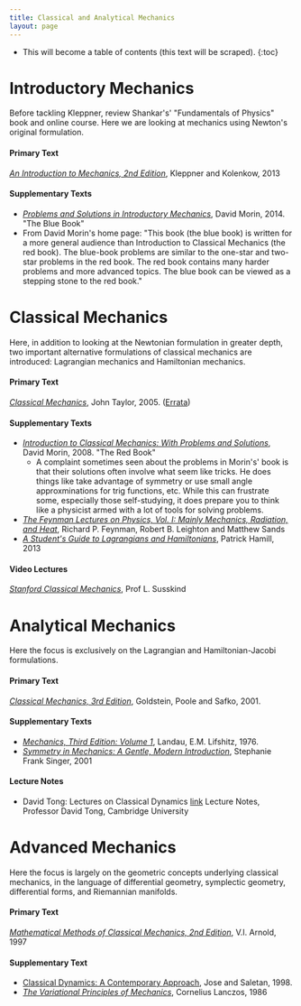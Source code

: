 ```yaml
---
title: Classical and Analytical Mechanics
layout: page
---
```


* This will become a table of contents (this text will be scraped).
{:toc}

# Introductory Mechanics
Before tackling Kleppner, review Shankar's' "Fundamentals of Physics" book and online course.
Here we are looking at mechanics using Newton's original formulation.

#### Primary Text
[*An Introduction to Mechanics, 2nd Edition*](https://www.amazon.com/Introduction-Mechanics-Daniel-Kleppner/dp/0521198119), Kleppner and Kolenkow, 2013

#### Supplementary Texts
+ [*Problems and Solutions in Introductory Mechanics*](http://www.amazon.com/Problems-Solutions-Introductory-Mechanics-David/dp/1482086921), David Morin, 2014. "The Blue Book" 
 + From David Morin's home page: "This book (the blue book) is written for a more general audience than Introduction to Classical Mechanics (the red book). The blue-book problems are similar to the one-star and two-star problems in the red book. The red book contains many harder problems and more advanced topics. The blue book can be viewed as a stepping stone to the red book."

# Classical Mechanics
Here, in addition to looking at the Newtonian formulation in greater depth, two important alternative formulations of classical mechanics are introduced: Lagrangian mechanics and Hamiltonian mechanics.

#### Primary Text
[*Classical Mechanics*](http://www.amazon.com/Classical-Mechanics-John-R-Taylor/dp/189138922X), John Taylor, 2005. ([Errata](https://www.uscibooks.com/tay3err.htm))

#### Supplementary Texts

+ [*Introduction to Classical Mechanics: With Problems and Solutions*](http://www.amazon.com/Introduction-Classical-Mechanics-Problems-Solutions/dp/0521876222), David Morin, 2008. "The Red Book"
  + A complaint sometimes seen about the problems in Morin's' book is that their solutions often involve what seem like tricks. He does things like take advantage of symmetry or use small angle approxminations for trig functions, etc. While this can frustrate some, especially those self-studying, it does prepare you to think like a physicist armed with a lot of tools for solving problems.
+ [*The Feynman Lectures on Physics, Vol. I: Mainly Mechanics, Radiation, and Heat*](http://www.feynmanlectures.caltech.edu/I_toc.html), Richard P. Feynman, Robert B. Leighton and Matthew Sands
+ [*A Student's Guide to Lagrangians and Hamiltonians*](https://www.amazon.com/Students-Guide-Lagrangians-Hamiltonians/dp/1107617529), Patrick Hamill, 2013

#### Video Lectures

[*Stanford Classical Mechanics*](http://theoreticalminimum.com/courses/classical-mechanics/2011/fall), Prof L. Susskind  

# Analytical Mechanics
Here the focus is exclusively on the Lagrangian and Hamiltonian-Jacobi formulations.

#### Primary Text
[*Classical Mechanics, 3rd Edition*](https://www.amazon.com/Classical-Mechanics-3rd-Herbert-Goldstein/dp/0201657023), Goldstein, Poole and Safko, 2001.  

#### Supplementary Texts
+ [*Mechanics, Third Edition: Volume 1*](http://www.amazon.com/Mechanics-Third-Course-Theoretical-Physics/dp/0750628960), Landau, E.M. Lifshitz, 1976.  
+ [*Symmetry in Mechanics: A Gentle, Modern Introduction*](https://www.amazon.com/Symmetry-Mechanics-Gentle-Modern-Introduction/dp/0817641459), Stephanie Frank Singer, 2001

#### Lecture Notes
+ David Tong: Lectures on Classical Dynamics [link](http://www.amazon.com/Introduction-Classical-Mechanics-Problems-Solutions/dp/0521876222)
Lecture Notes, Professor David Tong, Cambridge University

# Advanced Mechanics
Here the  focus is largely on the geometric concepts underlying classical mechanics, in the language of differential geometry, symplectic geometry, differential forms, and Riemannian manifolds.

#### Primary Text
[*Mathematical Methods of Classical Mechanics, 2nd Edition*](https://www.amazon.com/Mathematical-Methods-Classical-Mechanics-Arnold/dp/0387968903), V.I. Arnold, 1997

#### Supplementary Text  
+ [Classical Dynamics: A Contemporary Approach](https://www.amazon.com/Classical-Dynamics-Contemporary-Jorge-José-ebook/dp/B00AKE1UGE/ref=sr_1_1?ie=UTF8&qid=1489983647&sr=8-1&keywords=saletan+classical+dynamics), Jose and Saletan, 1998.
+ [*The Variational Principles of Mechanics*](http://www.amazon.com/Variational-Principles-Mechanics-Dover-Physics/dp/0486650677), Cornelius Lanczos, 1986


